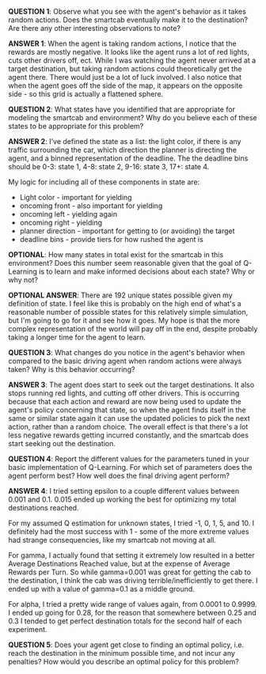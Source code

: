 
**QUESTION 1**: Observe what you see with the agent's behavior as it
takes random actions. Does the smartcab eventually make it to the
destination? Are there any other interesting observations to note?

**ANSWER 1**: When the agent is taking random actions, I notice that the
rewards are mostly negative. It looks like the agent runs a lot of red
lights, cuts other drivers off, ect. While I was watching the agent
never arrived at a target destination, but taking random actions could
theoretically get the agent there. There would just be a lot of luck
involved. I also notice that when the agent goes off the side of the
map, it appears on the opposite side - so this grid is actually a
flattened sphere.

**QUESTION 2**: What states have you identified that are appropriate for
modeling the smartcab and environment? Why do you believe each of these
states to be appropriate for this problem?

**ANSWER 2**: I've defined the state as a list: the light color, if
there is any traffic surrounding the car, which direction the planner is
directing the agent, and a binned representation of the deadline. The
the deadline bins should be 0-3: state 1, 4-8: state 2, 9-16: state 3,
17+: state 4.

My logic for including all of these components in state are:

* Light color - important for yielding
* oncoming front - also important for yielding
* oncoming left - yielding again
* oncoming right - yielding
* planner direction - important for getting to (or avoiding) the target
* deadline bins - provide tiers for how rushed the agent is

**OPTIONAL**: How many states in total exist for the smartcab in this
environment? Does this number seem reasonable given that the goal of
Q-Learning is to learn and make informed decisions about each state? Why
or why not?

**OPTIONAL ANSWER**: There are 192 unique states possible given my
definition of state. I feel like this is probably on the high end of
what's a reasonable number of possible states for this relatively simple
simulation, but I'm going to go for it and see how it goes. My hope is
that the more complex representation of the world will pay off in the
end, despite probably taking a longer time for the agent to learn.

**QUESTION 3**: What changes do you notice in the agent's behavior when
compared to the basic driving agent when random actions were always
taken? Why is this behavior occurring?

**ANSWER 3**: The agent does start to seek out the target destinations.
It also stops running red lights, and cutting off other drivers. This is
occurring because that each action and reward are now being used to
update the agent's policy concerning that state, so when the agent finds
itself in the same or similar state again it can use the updated
policies to pick the next action, rather than a random choice. The
overall effect is that there's a lot less negative rewards getting
incurred constantly, and the smartcab does start seeking out the
destination.

**QUESTION 4**: Report the different values for the parameters tuned in
your basic implementation of Q-Learning. For which set of parameters
does the agent perform best? How well does the final driving agent
perform?

**ANSWER 4**: I tried setting epsilon to a couple different values
between 0.001 and 0.1. 0.015 ended up working the best for optimizing my
total destinations reached.

For my assumed Q estimation for unknown states, I tried -1, 0, 1, 5, and
10. I definitely had the most success with 1 - some of the more extreme
values had strange consequencies, like my smartcab not moving at all.

For gamma, I actually found that setting it extremely low resulted in a
better Average Destinations Reached value, but at the expense of Average
Rewards per Turn. So while gamma=0.001 was great for getting the cab to
the destination, I think the cab was driving terrible/inefficiently to
get there. I ended up with a value of gamma=0.1 as a middle ground.

For alpha, I tried a pretty wide range of values again, from 0.0001 to
0.9999. I ended up going for 0.28, for the reason that somewhere between
0.25 and 0.3 I tended to get perfect destination totals for the second
half of each experiment.

**QUESTION 5**: Does your agent get close to finding an optimal policy,
i.e. reach the destination in the minimum possible time, and not incur
any penalties? How would you describe an optimal policy for this
problem?